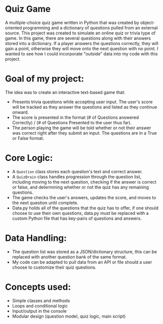 # Quiz Game

A multiple-choice quiz game written in Python that was created by object-oriented programming and a dictionary of questions pulled from an external source. This project was created to simulate an online quiz or trivia type of game. In this game, there are several questions along with their answers stored into a dictionary. If a player answers the questions correctly, they will gain a point, otherwise they will move onto the next question with no point. I wanted to see how I could incorporate "outside" data into my code with this project.

# Goal of my project:

The idea was to create an interactive text-based game that:
- Presents trivia questions while accepting user input. The user's score will be tracked as they answer the questions and listed as they continue onward.
- The score is presented in the format (# of Questions answered Correctly) / (# of Questions Presented to the user thus far).
- The person playing the game will be told whether or not their answer was correct right after they submit an input. The questions are in a True or False format.

# Core Logic:

- A `Question` class stores each question's text and correct answer.
- A `QuizBrain` class handles progression through the question list, including moving to the next question,
checking if the answer is correct or false, and determining whether or not the quiz has any remaining questions.
- The game checks the user's answers, updates the score, and moves to the next question until complete.
- Data.py holds all of the questions that the quiz has to offer, if one should choose to use their own questions, data.py must be replaced with
a custom Python file that has key-pairs of questions and answers.

# Data Handling:

- The question list was stored as a JSON/dictionary structure, this can be replaced with another question bank of the same format.
- My code can be adapted to pull data from an API or file should a user choose to customize their quiz questions.

# Concepts used:
- Simple classes and methods
- Loops and conditional logic
- Input/output in the console
- Modular design (question model, quiz logic, main script)
